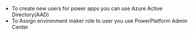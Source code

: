 - To create new users for power apps you can use Azure Active Directory(AAD)
- To Assign environment maker role to user you use PowerPlatform Admin Center
